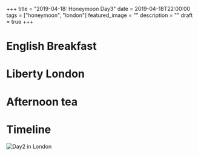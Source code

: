 +++
title =  "2019-04-18: Honeymoon Day3"
date = 2019-04-18T22:00:00
tags = ["honeymoon", "london"]
featured_image = ""
description = ""
draft = true
+++

# English Breakfast

<!--
初めてのEnglandでのEnglish breakfast を食べることにしました。
とても美味しかったです。
-->

# Liberty London

<!--
お返しとして何を買うか迷ったので、
とりあえずいろいろ売っているLibertyでショッピングすることにします。
-->

# Afternoon tea

<!--
Afternoon tea をしました。
お茶がとても美味しかったです。
あと、クロテッドクリームをたっぷりぬったスコーンも。
Afternoon tea は雰囲気を楽しむものですね。
Lunch を食べていたらとても食べ切れなくらいの
サンドイッチとスコーンとケーキが出てきました。
お腹がパンパンです。
-->

# Timeline

![Day2 in London](../images/2019-04-18-london.png)
